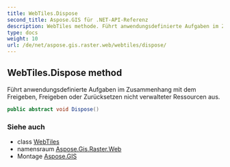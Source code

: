 ```yaml
---
title: WebTiles.Dispose
second_title: Aspose.GIS für .NET-API-Referenz
description: WebTiles methode. Führt anwendungsdefinierte Aufgaben im Zusammenhang mit dem Freigeben Freigeben oder Zurücksetzen nicht verwalteter Ressourcen aus.
type: docs
weight: 10
url: /de/net/aspose.gis.raster.web/webtiles/dispose/
---
```

## WebTiles.Dispose method

Führt anwendungsdefinierte Aufgaben im Zusammenhang mit dem Freigeben, Freigeben oder Zurücksetzen nicht verwalteter Ressourcen aus.

```csharp
public abstract void Dispose()
```

### Siehe auch

* class [WebTiles](../)
* namensraum [Aspose.Gis.Raster.Web](../../webtiles/)
* Montage [Aspose.GIS](../../../)


